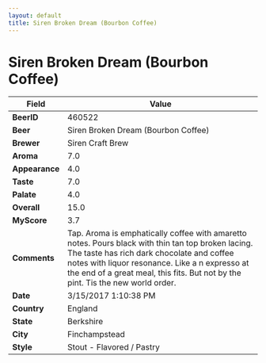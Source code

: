 ```yaml
---
layout: default
title: Siren Broken Dream (Bourbon Coffee)
---
```


# Siren Broken Dream (Bourbon Coffee)

| Field         | Value     |
|---------------|-----------|
| **BeerID** | 460522 |
| **Beer** | Siren Broken Dream (Bourbon Coffee) |
| **Brewer** | Siren Craft Brew |
| **Aroma** | 7.0 |
| **Appearance** | 4.0 |
| **Taste** | 7.0 |
| **Palate** | 4.0 |
| **Overall** | 15.0 |
| **MyScore** | 3.7 |
| **Comments** | Tap. Aroma is emphatically coffee with amaretto notes. Pours black with thin tan top broken lacing. The taste has rich dark chocolate and coffee notes with liquor resonance. Like a n expresso at the end of a great meal, this fits. But not by the pint. Tis the new world order. |
| **Date** | 3/15/2017 1:10:38 PM |
| **Country** | England |
| **State** | Berkshire |
| **City** | Finchampstead |
| **Style** | Stout - Flavored / Pastry |
